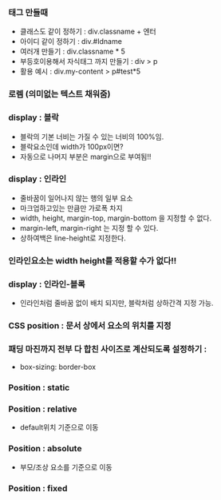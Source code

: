 ### 태그 만들때
- 클래스도 같이 정하기 : div.classname + 엔터
- 아이디 같이 정하기 : div.#Idname
- 여러개 만들기 : div.classname * 5
- 부등호이용해서 자식태그 까지 만들기 : div > p
- 활용 예시 : div.my-content > p#test*5

### 로렘 (의미없는 텍스트 채워줌)

### display : 블락
- 블락의 기본 너비는 가질 수 있는 너비의 100%임.
- 블락요소인데 width가 100px이면?
- 자동으로 나머지 부분은 margin으로 부여됨!!
### display : 인라인
- 줄바꿈이 일어나지 않는 행의 일부 요소
- 마크업하고있는 만큼만 가로폭 차지
- width, height, margin-top, margin-bottom 을 지정할 수 없다.
- margin-left, margin-right 는 지정 할 수 있다.
- 상하여백은 line-height로 지정한다.

### 인라인요소는 width height를 적용할 수가 없다!!

### display : 인라인-블록
- 인라인처럼 줄바꿈 없이 배치 되지만, 블락처럼 상하간격 지정 가능.

### CSS position : 문서 상에서 요소의 위치를 지정

### 패딩 마진까지 전부 다 합친 사이즈로 계산되도록 설정하기 :
- box-sizing: border-box

### Position : static
### Position : relative
- default위치 기준으로 이동
### Position : absolute
- 부모/조상 요소를 기준으로 이동
### Position : fixed
